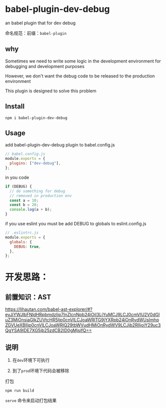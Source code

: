 # babel-plugin-dev-debug

an babel plugin that for dev debug

命名规范：前缀：`babel-plugin`

## why

Sometimes we need to write some logic in the development environment for debugging and development purposes

However, we don't want the debug code to be released to the production environment

This plugin is designed to solve this problem

## Install

```shell
npm i babel-plugin-dev-debug
```

## Usage

add babel-plugin-dev-debug plugin to babel.config.js

```js
// babel.config.js
module.exports = {
  plugins: ["dev-debug"],
};
```

in you code

```js
if (DEBUG) {
  // do something for debug
  // removed in production env
  const a = 10;
  const b = 20;
  console.log(a + b);
}
```

if you use eslint you must be add DEBUG to globals to eslint.config.js

```js
// .eslintrc.js
module.exports = {
  globals: {
    DEBUG: true,
  },
};
```

# 开发思路：
## 前置知识：AST

https://lihautan.com/babel-ast-explorer/#?eyJiYWJlbFNldHRpbmdzIjp7InZlcnNpb24iOiI3LjYuMCJ9LCJ0cmVlU2V0dGluZ3MiOnsiaGlkZUVtcHR5Ijp0cnVlLCJoaWRlTG9jYXRpb24iOnRydWUsImhpZGVUeXBlIjp0cnVlLCJoaWRlQ29tbWVudHMiOnRydWV9LCJjb2RlIjoiY29uc3QgYSA9IDE7XG5jb25zdCB2ID0gMjsifQ==

## 说明

1. 在`dev`环境下可执行

2. 到了`prod`环境下代码会被移除

打包
```shell
npm run build
```

```serve``` 命令来启动打包结果